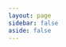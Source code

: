 ```yaml
---
layout: page
sidebar: false
aside: false
---
```


<script setup>
import LicenseCommunity from '.vitepress/theme/license/LicenseCommunity.vue';
</script>

<ClientOnly>
    <LicenseCommunity />
</ClientOnly>

